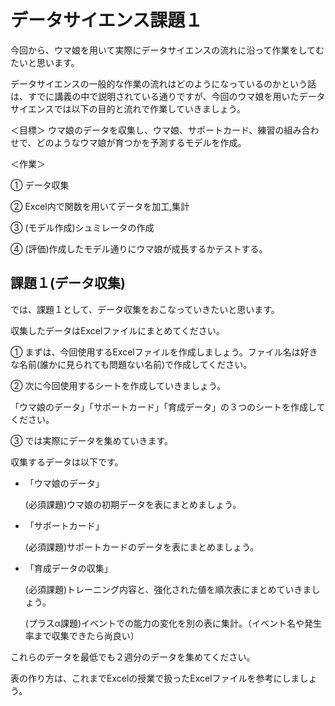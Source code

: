 # データサイエンス課題１

今回から、ウマ娘を用いて実際にデータサイエンスの流れに沿って作業をしてむたいと思います。


データサイエンスの一般的な作業の流れはどのようになっているのかという話は、すでに講義の中で説明されている通りですが、今回のウマ娘を用いたデータサイエンスでは以下の目的と流れで作業していきましょう。


＜目標＞
ウマ娘のデータを収集し、ウマ娘、サポートカード、練習の組み合わせで、どのようなウマ娘が育つかを予測するモデルを作成。




＜作業＞

① データ収集

② Excel内で関数を用いてデータを加工,集計

③ (モデル作成)シュミレータの作成

④ (評価)作成したモデル通りにウマ娘が成長するかテストする。






## 課題１(データ収集)


では、課題１として、データ収集をおこなっていきたいと思います。

収集したデータはExcelファイルにまとめてください。

① まずは、今回使用するExcelファイルを作成しましょう。ファイル名は好きな名前(誰かに見られても問題ない名前)で作成してください。

② 次に今回使用するシートを作成していきましょう。

「ウマ娘のデータ」「サポートカード」「育成データ」の３つのシートを作成してください。

③ では実際にデータを集めていきます。

収集するデータは以下です。

- 「ウマ娘のデータ」

    (必須課題)ウマ娘の初期データを表にまとめましょう。

- 「サポートカード」

    (必須課題)サポートカードのデータを表にまとめましょう。

- 「育成データの収集」

    (必須課題)トレーニング内容と、強化された値を順次表にまとめていきましょう。

    (プラスα課題)イベントでの能力の変化を別の表に集計。（イベント名や発生率まで収集できたら尚良い）



これらのデータを最低でも２週分のデータを集めてください。

表の作り方は、これまでExcelの授業で扱ったExcelファイルを参考にしましょう。 



